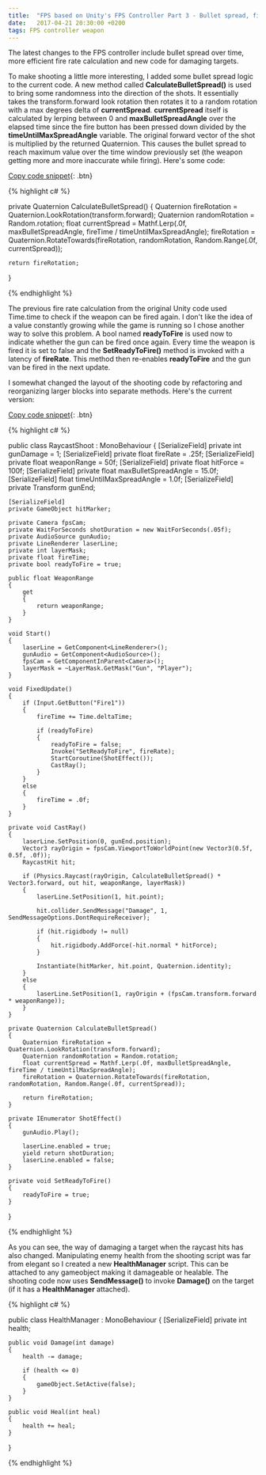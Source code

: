 ```yaml
---
title:  "FPS based on Unity's FPS Controller Part 3 - Bullet spread, fire rate revamp, target damage"
date:   2017-04-21 20:30:00 +0200
tags: FPS controller weapon
---
```

The latest changes to the FPS controller include bullet spread over time, more efficient fire rate calculation and new code for damaging targets.
<!--more-->
To make shooting a little more interesting, I added some bullet spread logic to the current code. A new method called **CalculateBulletSpread()** is used to bring some randomness into the direction of the shots. It essentially takes the transform.forward look rotation then rotates it to a random rotation with a max degrees delta of **currentSpread**. **currentSpread** itself is calculated by lerping between 0 and **maxBulletSpreadAngle** over the elapsed time since the fire button has been pressed down divided by the **timeUntilMaxSpreadAngle** variable. The original forward vector of the shot is multiplied by the returned Quaternion. This causes the bullet spread to reach maximum value over the time window previously set (the weapon getting more and more inaccurate while firing). Here's some code:

[Copy code snippet](#link){: .btn}  

{% highlight c# %}

private Quaternion CalculateBulletSpread()
{
    Quaternion fireRotation = Quaternion.LookRotation(transform.forward);
    Quaternion randomRotation = Random.rotation;
    float currentSpread = Mathf.Lerp(.0f, maxBulletSpreadAngle, fireTime / timeUntilMaxSpreadAngle);
    fireRotation = Quaternion.RotateTowards(fireRotation, randomRotation, Random.Range(.0f, currentSpread));

    return fireRotation;
}

{% endhighlight %}

The previous fire rate calculation from the original Unity code used Time.time to check if the weapon can be fired again. I don't like the idea of a value constantly growing while the game is running so I chose another way to solve this problem. A bool named **readyToFire** is used now to indicate whether the gun can be fired once again. Every time the weapon is fired it is set to false and the **SetReadyToFire()** method is invoked with a latency of **fireRate**. This method then re-enables **readyToFire** and the gun van be fired in the next update.

I somewhat changed the layout of the shooting code by refactoring and reorganizing larger blocks into separate methods. Here's the current version:

[Copy code snippet](#link){: .btn}  

{% highlight c# %}

public class RaycastShoot : MonoBehaviour
{
    [SerializeField]
    private int gunDamage = 1;
    [SerializeField]
    private float fireRate = .25f;
    [SerializeField]
    private float weaponRange = 50f;
    [SerializeField]
    private float hitForce = 100f;
    [SerializeField]
    private float maxBulletSpreadAngle = 15.0f;
    [SerializeField]
    float timeUntilMaxSpreadAngle = 1.0f;
    [SerializeField]
    private Transform gunEnd;

    [SerializeField]
    private GameObject hitMarker;

    private Camera fpsCam;
    private WaitForSeconds shotDuration = new WaitForSeconds(.05f);
    private AudioSource gunAudio;
    private LineRenderer laserLine;
    private int layerMask;
    private float fireTime;
    private bool readyToFire = true;

    public float WeaponRange
    {
        get
        {
            return weaponRange;
        }
    }

    void Start()
    {
        laserLine = GetComponent<LineRenderer>();
        gunAudio = GetComponent<AudioSource>();
        fpsCam = GetComponentInParent<Camera>();
        layerMask = ~LayerMask.GetMask("Gun", "Player");
    }

    void FixedUpdate()
    {
        if (Input.GetButton("Fire1"))
        {
            fireTime += Time.deltaTime;

            if (readyToFire)
            {
                readyToFire = false;
                Invoke("SetReadyToFire", fireRate);
                StartCoroutine(ShotEffect());
                CastRay();
            }
        }
        else
        {
            fireTime = .0f;
        }
    }

    private void CastRay()
    {
        laserLine.SetPosition(0, gunEnd.position);
        Vector3 rayOrigin = fpsCam.ViewportToWorldPoint(new Vector3(0.5f, 0.5f, .0f));
        RaycastHit hit;

        if (Physics.Raycast(rayOrigin, CalculateBulletSpread() * Vector3.forward, out hit, weaponRange, layerMask))
        {
            laserLine.SetPosition(1, hit.point);

            hit.collider.SendMessage("Damage", 1, SendMessageOptions.DontRequireReceiver);

            if (hit.rigidbody != null)
            {
                hit.rigidbody.AddForce(-hit.normal * hitForce);
            }

            Instantiate(hitMarker, hit.point, Quaternion.identity);
        }
        else
        {
            laserLine.SetPosition(1, rayOrigin + (fpsCam.transform.forward * weaponRange));
        }
    }

    private Quaternion CalculateBulletSpread()
    {
        Quaternion fireRotation = Quaternion.LookRotation(transform.forward);
        Quaternion randomRotation = Random.rotation;
        float currentSpread = Mathf.Lerp(.0f, maxBulletSpreadAngle, fireTime / timeUntilMaxSpreadAngle);
        fireRotation = Quaternion.RotateTowards(fireRotation, randomRotation, Random.Range(.0f, currentSpread));

        return fireRotation;
    }

    private IEnumerator ShotEffect()
    {
        gunAudio.Play();

        laserLine.enabled = true;
        yield return shotDuration;
        laserLine.enabled = false;
    }

    private void SetReadyToFire()
    {
        readyToFire = true;
    }
}

{% endhighlight %}

As you can see, the way of damaging a target when the raycast hits has also changed. Manipulating enemy health from the shooting script was far from elegant so I created a new **HealthManager** script. This can be attached to any gameobject making it damageable or healable. The shooting code now uses **SendMessage()** to invoke **Damage()** on the target (if it has a **HealthManager** attached).

{% highlight c# %}

public class HealthManager : MonoBehaviour
{
    [SerializeField]
    private int health;

    public void Damage(int damage)
    {
        health -= damage;

        if (health <= 0)
        {
            gameObject.SetActive(false);
        }
    }

    public void Heal(int heal)
    {
        health += heal;
    }
}

{% endhighlight %}